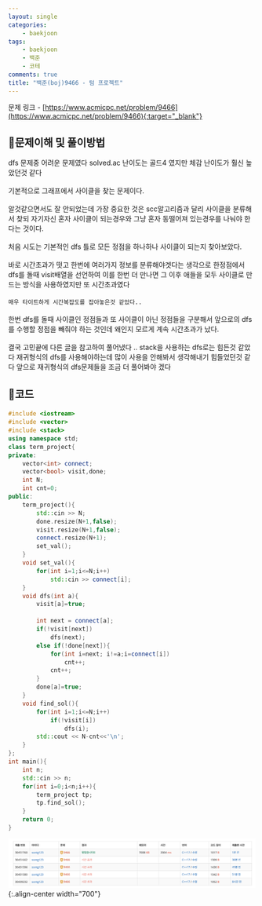```yaml
---
layout: single
categories:
    - baekjoon
tags:
    - baekjoon
    - 백준
    - 코테
comments: true
title: "백준(boj)9466 - 텀 프로젝트"
---
```


문제 링크 - [https://www.acmicpc.net/problem/9466](https://www.acmicpc.net/problem/9466){:target="_blank"}

## 👀문제이해 및 풀이방법
dfs 문제중 어려운 문제였다 solved.ac 난이도는 골드4 였지만 체감 난이도가 훨신 높았던것 같다<br>  
기본적으로 그래프에서 사이클을 찾는 문제이다.<br>  
알것같으면서도 잘 안되었는데 가장 중요한 것은 scc알고리즘과 달리 사이클을 분류해서 찾되 자기자신 혼자 사이클이 되는경우와 그냥 혼자 동떨어져 있는경우를 나눠야 한다는 것이다.<br>  
처음 시도는 기본적인 dfs 틀로 모든 정점을 하나하나 사이클이 되는지 찾아보았다.<br>  
바로 시간초과가 떳고 한번에 여러가지 정보를 분류해야겟다는 생각으로 한정점에서 dfs를 돌때 visit배열을 선언하여 이를 한번 더 만나면 그 이후 애들을 모두 사이클로 만드는 방식을 사용하였지만 또 시간초과였다<br>  
`매우 타이트하게 시간복잡도를 잡아놓은것 같았다..`<br>  
한번 dfs를 돌때 사이클인 정점들과 또 사이클이 아닌 정점들을 구분해서 앞으로의 dfs를 수행할 정점을 빼줘야 하는 것인데 왜인지 모르게 계속 시간초과가 났다.<br>  
결국 고민끝에 다른 글을 참고하여 풀어냈다 .. stack을 사용하는 dfs로는 힘든것 같았다 재귀형식의 dfs를 사용해야하는데 많이 사용을 안해봐서 생각해내기 힘들었던것 같다 앞으로 재귀형식의 dfs문제들을 조금 더 풀어봐야 겠다 <br>  

## 📝코드
```cpp
#include <iostream>
#include <vector>
#include <stack>
using namespace std;
class term_project{
private:
    vector<int> connect;
    vector<bool> visit,done;
    int N;
    int cnt=0;
public:
    term_project(){
        std::cin >> N;
        done.resize(N+1,false);
        visit.resize(N+1,false);
        connect.resize(N+1);
        set_val();
    }
    void set_val(){
        for(int i=1;i<=N;i++)
            std::cin >> connect[i];
    }
    void dfs(int a){
        visit[a]=true;
        
        int next = connect[a];
        if(!visit[next])
            dfs(next);
        else if(!done[next]){
            for(int i=next; i!=a;i=connect[i])
                cnt++;
            cnt++;
        }
        done[a]=true;
    }
    void find_sol(){
        for(int i=1;i<=N;i++)
            if(!visit[i])
                dfs(i);
        std::cout << N-cnt<<'\n';
    }
};
int main(){
    int n;
    std::cin >> n;
    for(int i=0;i<n;i++){
        term_project tp;
        tp.find_sol();
    }
    return 0;
}
```

![image](/assets/images/baekjoon/9466_1.png){:.align-center width="700"}  <br>